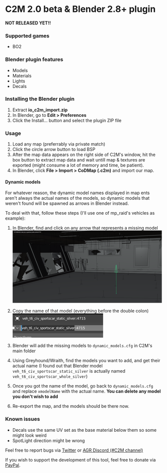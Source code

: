# C2M 2.0 beta & Blender 2.8+ plugin 

**NOT RELEASED YET!!**

### Supported games
- BO2

### Blender plugin features
- Models
- Materials
- Lights
- Decals

### Installing the Blender plugin
1. Extract **io_c2m_import.zip**
2. In Blender, go to **Edit > Preferences**
3. Click the Install... button and select the plugin ZIP file

### Usage
1. Load any map (preferrably via private match)
2. Click the circle arrow button to load BSP
3. After the map data appears on the right side of C2M's window, hit the box button to extract map data and wait untill map & textures are exported (might consume a lot of memory and time, be patient).
4. In Blender, click **File > Import > CoDMap (.c2m)** and import our map.

#### Dynamic models
For whatever reason, the dynamic model names displayed in map ents aren't always the actual names of the models, so dynamic models that weren't found will be spawned as arrows in Blender instead.

To deal with that, follow these steps (I'll use one of mp_raid's vehicles as example):
1. In Blender, find and click on any arrow that represents a missing model ![](/images/modelarrow.png)

2. Copy the name of that model (everything before the double colon)![](/images/modelname.png)


3. Blender will add the missing models to `dynamic_models.cfg` in C2M's main folder
4. Using Greyhound/Wraith, find the models you want to add, and get their actual name (I found out that Blender model `veh_t6_civ_sportscar_static_silver` is actually named `veh_t6_civ_sportscar_whole_silver`)
5. Once you got the name of the model, go back to `dynamic_models.cfg` and replace `xmodelName` with the actual name. **You can delete any model you don't wish to add**
6. Re-export the map, and the models should be there now.

### Known issues
- Decals use the same UV set as the base material below them so some might look weird
- SpotLight direction might be wrong

Feel free to report bugs via [Twitter](https://twitter.com/SHEILANff) or [AGR Discord (#C2M channel)](https://discord.gg/JcEvDBH)


If you wish to support the development of this tool, feel free to donate via [PayPal](https://paypal.me/ksheilan).
